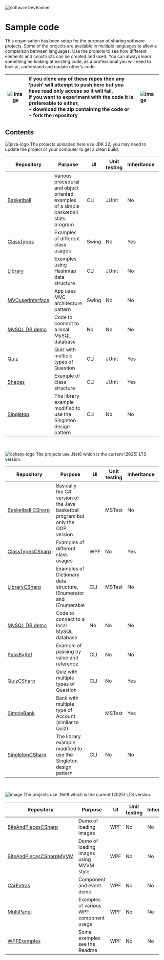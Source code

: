 ![softwareDevBanner](https://github.com/user-attachments/assets/fc32d27d-522c-4b6f-ac89-9ea761a9508c)

# Sample code

This organisation has been setup for the purpose of sharing software projects. Some of the projects are available in multiple languages to allow a comparison between languages.
Use the projects to see how different elements and constructs can be created and used. You can always learn something be looking at existing code, as a professional you will need to look at, 
understand and update other's code. 

| ![image](https://github.com/user-attachments/assets/ebdc6664-2ed2-46d1-acf1-f7a2acc99a5d) | If you clone any of these repos then any 'push' will attempt to push here but you have read only access so it will fail. <br>If you want to experiment with the code it is prefereable to either,<br>- download the zip containing the code or<br>- fork the repository<br>| ![image](https://github.com/user-attachments/assets/ebdc6664-2ed2-46d1-acf1-f7a2acc99a5d)
| :---: | :------- | :----------- |

## Contents

![java-logo](https://github.com/user-attachments/assets/79e1eb7b-c2e4-475a-9c4d-1c8208cee2b5) The projects uploaded here use JDK 22, you may need to update the project or your computer to get a clean build.

| Repository | Purpose | UI | Unit testing | Inheritance | Interfaces |
|---|---|---|---|---|---|
| [Basketball](https://github.com/NClan-HND/Basketball) | Various procedural and object oriented examples of a simple basketball stats program | CLI | JUnit | No | Yes |
| [ClassTypes](https://github.com/NClan-HND/ClassTypes) | Examples of different class usages | Swing | No | Yes | Yes |
| [Library](https://github.com/NClan-HND/Library) | Examples using Hashmap data structure | CLI | JUnit | No | No |
| [MVCuserinterface](https://github.com/NClan-HND/MVCuserinterface) | App uses MVC architecture pattern | Swing | No | No | No |
| [MySQL DB demo](https://github.com/NClan-HND/JavaMySQLDemo) | Code to connect to a local MySQL database | No | No | No |
| [Quiz](https://github.com/NClan-HND/QuizJava) | Quiz with multiple types of Question | CLI | JUnit | Yes | No |
| [Shapes](https://github.com/NClan-HND/Shapes) | Example of class structure | CLI | JUnit | Yes | Yes |
| [Singleton](https://github.com/NClan-HND/Singleton) | The library example modified to use the Singleton design pattern | CLI | No | No | Yes |


<br>

![csharp-logo](https://github.com/user-attachments/assets/cdbc216e-8e15-46d7-9753-218ace34f6fd) The projects use .Net8 which is the current (2025) LTS version. 

| Repository | Purpose | UI | Unit testing | Inheritance | Interfaces |
|---|---|---|---|---|---|
| [Basketball CSharp](https://github.com/NClan-HND/Basketball-CSharp) | Basically the C# version of the Java basketball program but only the OOP version | | MSTest | No | Yes |
| [ClassTypesCSharp](https://github.com/NClan-HND/ClassTypesCSharp) | Examples of different class usages | WPF | No | Yes | Yes |
| [LibraryCSharp](https://github.com/NClan-HND/LibraryCSharp) | Examples of Dictionary data structure, IEnumerator and IEnumerable | CLI | MSTest | No | Yes|
| [MySQL DB demo](https://github.com/NClan-HND/CSharpMySQLDemo) | Code to connect to a local MySQL database | No | No | No |
| [PassByRef](https://github.com/NClan-HND/PassByValRef) | Example of passing by value and reference | CLI | No | No | No|
| [QuizCSharp](https://github.com/NClan-HND/QuizCSharp) | Quiz with multiple types of Question | CLI | No | Yes | No |
| [SimpleBank](https://github.com/NClan-HND/SimpleBank) | Bank with multiple type of Account (similar to Quiz) | | MSTest| Yes | Yes |
| [SingletonCSharp](https://github.com/NClan-HND/SingletonCSharp) | The library example modified to use the Singleton design pattern | CLI | No | No | Yes |

<br>

![image](https://github.com/user-attachments/assets/e4930e53-815c-4eea-94e5-a7db15ca0a5f) The projects use .Net8 which is the current (2025) LTS version. 

| Repository | Purpose | UI | Unit testing | Inheritance | Interfaces |
|---|---|---|---|---|---|
| [BitsAndPiecesCSharp](https://github.com/NClan-HND/BitsAndPiecesCSharp) | Demo of loading images | WPF | No | No | No |
| [BitsAndPiecesCSharpMVVM](https://github.com/NClan-HND/BitsAndPiecesCSharpMVVM) | Demo of loading images using MVVM style | WPF | No | No | No |
| [CarExtras](https://github.com/NClan-HND/CarExtras) | Component and event demo | WPF | No | No | Yes (3rd party |
| [MultiPanel](https://github.com/NClan-HND/MultiPanel) | Examples of various WPF component usage | WPF | No | No | No |
| [WPFExamples](https://github.com/NClan-HND/WPFExamples) | Some examples see the Readme | WPF | No | No | No |


